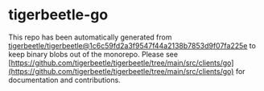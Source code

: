 # tigerbeetle-go
This repo has been automatically generated from [tigerbeetle/tigerbeetle@1c6c59fd2a3f9547f44a2138b7853d9f07fa225e](https://github.com/tigerbeetle/tigerbeetle/commit/1c6c59fd2a3f9547f44a2138b7853d9f07fa225e) to keep binary blobs out of the monorepo. Please see [https://github.com/tigerbeetle/tigerbeetle/tree/main/src/clients/go](https://github.com/tigerbeetle/tigerbeetle/tree/main/src/clients/go) for documentation and contributions.
